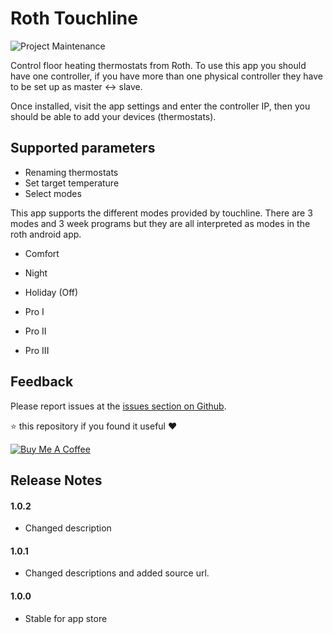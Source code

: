 # Roth Touchline

![Project Maintenance][maintenance-shield]

Control floor heating thermostats from Roth. To use this app you should have one controller, if you have more than one physical controller they have to be set up as master <-> slave.

Once installed, visit the app settings and enter the controller IP, then you should be able to add your devices (thermostats).

## Supported parameters
* Renaming thermostats
* Set target temperature
* Select modes

This app supports the different modes provided by touchline. There are 3 modes and 3 week programs but they are all interpreted as modes in the roth android app.

* Comfort
* Night
* Holiday (Off)

* Pro I
* Pro II
* Pro III

## Feedback
Please report issues at the [issues section on Github](https://github.com/jonkristian/no.jonkristian.roth/issues).

⭐️ this repository if you found it useful ❤️

<a href="https://www.buymeacoffee.com/jonkristian" target="_blank"><img src="https://bmc-cdn.nyc3.digitaloceanspaces.com/BMC-button-images/custom_images/white_img.png" alt="Buy Me A Coffee" style="height: auto !important;width: auto !important;" ></a>

## Release Notes
#### 1.0.2
- Changed description

#### 1.0.1
- Changed descriptions and added source url.

#### 1.0.0
- Stable for app store

[maintenance-shield]: https://img.shields.io/maintenance/yes/2021.svg?style=for-the-badge
